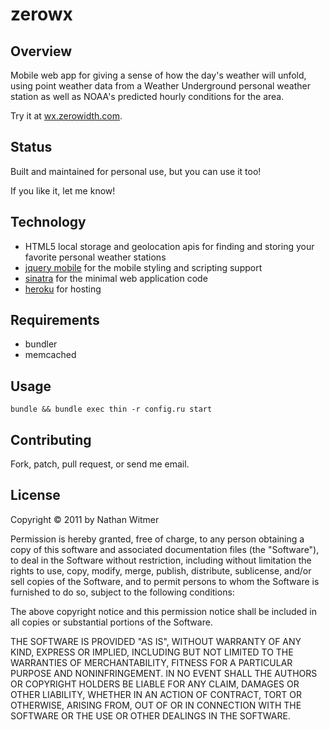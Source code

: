 # zerowx

## Overview

Mobile web app for giving a sense of how the day's weather will unfold, using
point weather data from a Weather Underground personal weather station as well
as NOAA's predicted hourly conditions for the area.

Try it at [wx.zerowidth.com](http://wx.zerowidth.com).

## Status

Built and maintained for personal use, but you can use it too!

If you like it, let me know!

## Technology

* HTML5 local storage and geolocation apis for finding and storing your
	favorite personal weather stations
* [jquery mobile](http://jquerymobile.com) for the mobile styling and
	scripting support
* [sinatra](http://www.sinatrarb.com/) for the minimal web application
	code
* [heroku](http://www.heroku.com/) for hosting

## Requirements

* bundler
* memcached

## Usage

    bundle && bundle exec thin -r config.ru start

## Contributing

Fork, patch, pull request, or send me email.

## License

Copyright &copy; 2011 by Nathan Witmer

Permission is hereby granted, free of charge, to any person obtaining a copy
of this software and associated documentation files (the "Software"), to deal
in the Software without restriction, including without limitation the rights
to use, copy, modify, merge, publish, distribute, sublicense, and/or sell
copies of the Software, and to permit persons to whom the Software is
furnished to do so, subject to the following conditions:

The above copyright notice and this permission notice shall be included in
all copies or substantial portions of the Software.

THE SOFTWARE IS PROVIDED "AS IS", WITHOUT WARRANTY OF ANY KIND, EXPRESS OR
IMPLIED, INCLUDING BUT NOT LIMITED TO THE WARRANTIES OF MERCHANTABILITY,
FITNESS FOR A PARTICULAR PURPOSE AND NONINFRINGEMENT. IN NO EVENT SHALL THE
AUTHORS OR COPYRIGHT HOLDERS BE LIABLE FOR ANY CLAIM, DAMAGES OR OTHER
LIABILITY, WHETHER IN AN ACTION OF CONTRACT, TORT OR OTHERWISE, ARISING FROM,
OUT OF OR IN CONNECTION WITH THE SOFTWARE OR THE USE OR OTHER DEALINGS IN
THE SOFTWARE.

